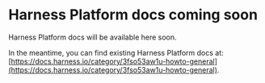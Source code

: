 # Harness Platform docs coming soon

Harness Platform docs will be available here soon.

In the meantime, you can find existing Harness Platform docs at: [https://docs.harness.io/category/3fso53aw1u-howto-general](https://docs.harness.io/category/3fso53aw1u-howto-general).
